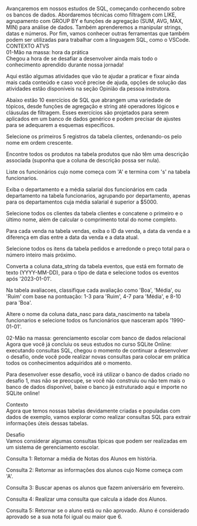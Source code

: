 Avançaremos em nossos estudos de SQL, começando conhecendo sobre os bancos de dados. Abordaremos técnicas como filtragem com LIKE, agrupamento com GROUP BY e funções de agregação (SUM, AVG, MAX, MIN) para análise de dados. Também aprenderemos a manipular strings, datas e números. Por fim, vamos conhecer outras ferramentas que também podem ser utilizadas para trabalhar com a linguagem SQL, como o VSCode.   
CONTEXTO ATVS   
01-Mão na massa: hora da prática    
Chegou a hora de se desafiar a desenvolver ainda mais todo o conhecimento aprendido durante nossa jornada!   

Aqui estão algumas atividades que vão te ajudar a praticar e fixar ainda mais cada conteúdo e caso você precise de ajuda, opções de solução das atividades estão disponíveis na seção Opinião da pessoa instrutora.   

Abaixo estão 10 exercícios de SQL que abrangem uma variedade de tópicos, desde funções de agregação e string até operadores lógicos e cláusulas de filtragem. Esses exercícios são projetados para serem aplicados em um banco de dados genérico e podem precisar de ajustes para se adequarem a esquemas específicos.   

Selecione os primeiros 5 registros da tabela clientes, ordenando-os pelo nome em ordem crescente.   

Encontre todos os produtos na tabela produtos que não têm uma descrição associada (suponha que a coluna de descrição possa ser nula).   

Liste os funcionários cujo nome começa com 'A' e termina com 's' na tabela funcionarios.   

Exiba o departamento e a média salarial dos funcionários em cada departamento na tabela funcionarios, agrupando por departamento, apenas para os departamentos cuja média salarial é superior a $5000.   

Selecione todos os clientes da tabela clientes e concatene o primeiro e o último nome, além de calcular o comprimento total do nome completo.   

Para cada venda na tabela vendas, exiba o ID da venda, a data da venda e a diferença em dias entre a data da venda e a data atual.   

Selecione todos os itens da tabela pedidos e arredonde o preço total para o número inteiro mais próximo.   

Converta a coluna data_string da tabela eventos, que está em formato de texto (YYYY-MM-DD), para o tipo de data e selecione todos os eventos após '2023-01-01'.   

Na tabela avaliacoes, classifique cada avaliação como 'Boa', 'Média', ou 'Ruim' com base na pontuação: 1-3 para 'Ruim', 4-7 para 'Média', e 8-10 para 'Boa'.   

Altere o nome da coluna data_nasc para data_nascimento na tabela funcionarios e selecione todos os funcionários que nasceram após '1990-01-01'.   

02-Mão na massa: gerenciamento escolar com banco de dados relacional   
Agora que você já concluiu os seus estudos no curso SQLite Online: executando consultas SQL, chegou o momento de continuar a desenvolver o desafio, onde você pode realizar novas consultas para colocar em prática todos os conhecimentos adquiridos até o momento.   

Para desenvolver esse desafio, você irá utilizar o banco de dados criado no desafio 1, mas não se preocupe, se você não construiu ou não tem mais o banco de dados disponível, baixe o banco já estruturado aqui e importe no SQLite online!   

Contexto   
Agora que temos nossas tabelas devidamente criadas e populadas com dados de exemplo, vamos explorar como realizar consultas SQL para extrair informações úteis dessas tabelas.   

Desafio   
Vamos considerar algumas consultas típicas que podem ser realizadas em um sistema de gerenciamento escolar.   

Consulta 1: Retornar a média de Notas dos Alunos em história.   

Consulta 2: Retornar as informações dos alunos cujo Nome começa com 'A'.   

Consulta 3: Buscar apenas os alunos que fazem aniversário em fevereiro.   

Consulta 4: Realizar uma consulta que calcula a idade dos Alunos.   

Consulta 5: Retornar se o aluno está ou não aprovado. Aluno é considerado aprovado se a sua nota foi igual ou maior que 6.   

